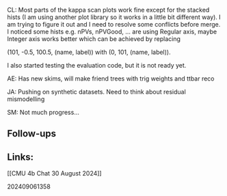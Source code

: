 
CL:
Most parts of the kappa scan plots work fine except for the stacked hists (I am using another plot library so it works in a little bit different way). I am trying to figure it out and I need to resolve some conflicts before merge. I noticed some hists e.g. nPVs, nPVGood, ... are using Regular axis, maybe Integer axis works better which can be achieved by replacing 

(101, -0.5, 100.5, (name, label)) with (0, 101, (name, label)).

I also started testing the evaluation code, but it is not ready yet.

AE: Has new skims, will make friend trees with trig weights and ttbar reco

JA: Pushing on synthetic datasets.  Need to think about residual mismodelling

SM: Not much progress...


## Follow-ups


## Links: 

[[CMU 4b Chat 30 August 2024]]

202409061358

